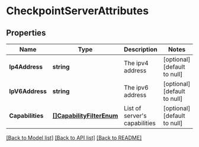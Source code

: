 # CheckpointServerAttributes

## Properties
Name | Type | Description | Notes
------------ | ------------- | ------------- | -------------
**Ip4Address** | **string** | The ipv4 address | [optional] [default to null]
**IpV6Address** | **string** | The ipv6 address | [optional] [default to null]
**Capabilities** | [**[]CapabilityFilterEnum**](CapabilityFilterEnum.md) | List of server&#39;s capabilities | [optional] [default to null]

[[Back to Model list]](../README.md#documentation-for-models) [[Back to API list]](../README.md#documentation-for-api-endpoints) [[Back to README]](../README.md)



